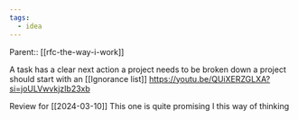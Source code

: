 ```yaml
---
tags:
  - idea
---
```

Parent:: [[rfc-the-way-i-work]]

A task has a clear next action a project needs to be broken down a project should start with an [[Ignorance list]] 
https://youtu.be/QUiXERZGLXA?si=joULVwvkjzIb23xb

Review for [[2024-03-10]] This one is quite promising I this way of thinking
